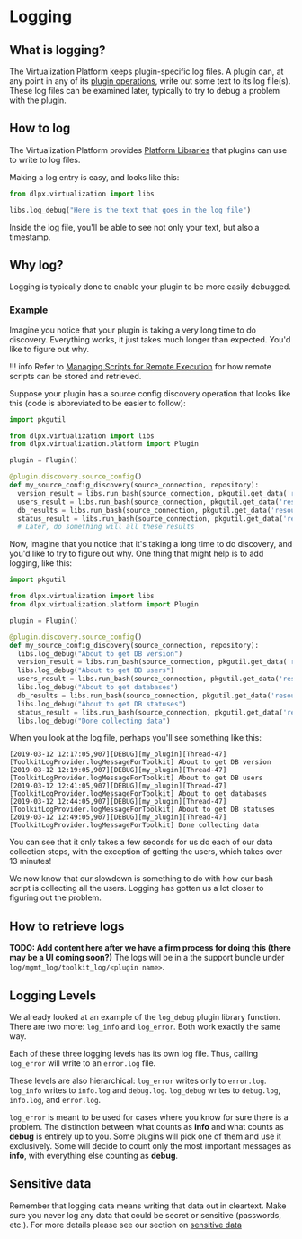 # Logging

## What is logging?

The Virtualization Platform keeps plugin-specific log files. A plugin can, at any point in any of its [plugin operations](Glossary.md#plugin-operation), write out some text to its log file(s). These log files can be examined later, typically to try to debug a problem with the plugin.

## How to log

The Virtualization Platform provides [Platform Libraries](Glossary.md#platform-libraries) that plugins can use to write to log files.

Making a log entry is easy, and looks like this:
```python
from dlpx.virtualization import libs

libs.log_debug("Here is the text that goes in the log file")
```

Inside the log file, you'll be able to see not only your text, but also a timestamp.


## Why log?

Logging is typically done to enable your plugin to be more easily debugged.

### Example
Imagine you notice that your plugin is taking a very long time to do discovery. Everything works, it just takes much longer than expected. You'd like to figure out why.

!!! info
    Refer to [Managing Scripts for Remote Execution](../Best_Practices/Managing_Scripts_For_Remote_Execution.md) for how remote scripts can be stored and retrieved.

Suppose your plugin has a source config discovery operation that looks like this (code is abbreviated to be easier to follow):
```python
import pkgutil

from dlpx.virtualization import libs
from dlpx.virtualization.platform import Plugin

plugin = Plugin()

@plugin.discovery.source_config()
def my_source_config_discovery(source_connection, repository):
  version_result = libs.run_bash(source_connection, pkgutil.get_data('resources', 'get_db_version.sh'))
  users_result = libs.run_bash(source_connection, pkgutil.get_data('resources', 'get_db_users.sh'))
  db_results = libs.run_bash(source_connection, pkgutil.get_data('resources', 'get_databases.sh'))
  status_result = libs.run_bash(source_connection, pkgutil.get_data('resources', 'get_database_statuses.sh'))
  # Later, do something will all these results
```

Now, imagine that you notice that it's taking a long time to do discovery, and you'd like to try to figure out why. One thing that might help is to add logging, like this:
```python
import pkgutil

from dlpx.virtualization import libs
from dlpx.virtualization.platform import Plugin

plugin = Plugin()

@plugin.discovery.source_config()
def my_source_config_discovery(source_connection, repository):
  libs.log_debug("About to get DB version")
  version_result = libs.run_bash(source_connection, pkgutil.get_data('resources', 'get_db_version.sh'))
  libs.log_debug("About to get DB users")
  users_result = libs.run_bash(source_connection, pkgutil.get_data('resources', 'get_db_users.sh'))
  libs.log_debug("About to get databases")
  db_results = libs.run_bash(source_connection, pkgutil.get_data('resources', 'get_databases.sh'))
  libs.log_debug("About to get DB statuses")
  status_result = libs.run_bash(source_connection, pkgutil.get_data('resources', 'get_database_statuses.sh'))
  libs.log_debug("Done collecting data")
```

When you look at the log file, perhaps you'll see something like this:

```
[2019-03-12 12:17:05,907][DEBUG][my_plugin][Thread-47][ToolkitLogProvider.logMessageForToolkit] About to get DB version
[2019-03-12 12:19:05,907][DEBUG][my_plugin][Thread-47][ToolkitLogProvider.logMessageForToolkit] About to get DB users
[2019-03-12 12:41:05,907][DEBUG][my_plugin][Thread-47][ToolkitLogProvider.logMessageForToolkit] About to get databases
[2019-03-12 12:44:05,907][DEBUG][my_plugin][Thread-47][ToolkitLogProvider.logMessageForToolkit] About to get DB statuses
[2019-03-12 12:49:05,907][DEBUG][my_plugin][Thread-47][ToolkitLogProvider.logMessageForToolkit] Done collecting data
```

You can see that it only takes a few seconds for us do each of our data collection steps, with the exception of getting the users, which takes over 13 minutes!

We now know that our slowdown is something to do with how our bash script is collecting all the users. Logging has gotten us a lot closer to figuring out the problem.

## How to retrieve logs

**TODO: Add content here after we have a firm process for doing this (there may be a UI coming soon?)**
The logs will be in a the support bundle under `log/mgmt_log/toolkit_log/<plugin name>`.

## Logging Levels

We already looked at an example of the `log_debug` plugin library function. There are two more: `log_info` and `log_error`. Both work exactly the same way.

Each of these three logging levels has its own log file. Thus, calling `log_error` will write to an `error.log` file.

These levels are also hierarchical:
`log_error` writes only to `error.log`.
`log_info` writes to `info.log` and `debug.log`.
`log_debug` writes to `debug.log`, `info.log`, and `error.log`.

`log_error` is meant to be used for cases where you know for sure there is a problem. The distinction between what counts as **info** and what counts as **debug** is entirely up to you. Some plugins will pick one of them and use it exclusively. Some will decide to count only the most important messages as **info**, with everything else counting as **debug**.

## Sensitive data

Remember that logging data means writing that data out in cleartext. Make sure you never log any data that could be secret or sensitive (passwords, etc.). For more details please see our section on [sensitive data](/Best_Practices/Sensitive_Data.md)
